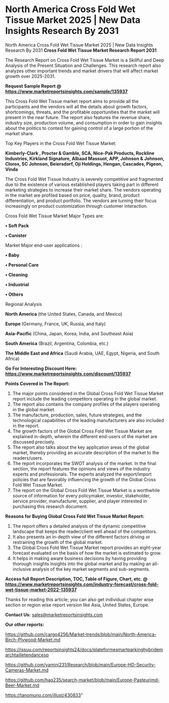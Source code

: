 # North America Cross Fold Wet Tissue Market 2025 | New Data Insights Research By 2031
North America Cross Fold Wet Tissue Market 2025 | New Data Insights Research By 2031
<strong>Cross Fold Wet Tissue Market Research Report 2031</strong>

The Research Report on Cross Fold Wet Tissue Market is a Skillful and Deep Analysis of the Present Situation and Challenges. This research report also analyzes other important trends and market drivers that will affect market growth over 2025-2031.

<strong>Request Sample Report @ <a href=https://www.marketreportsinsights.com/sample/135937>https://www.marketreportsinsights.com/sample/135937</a></strong>

This Cross Fold Wet Tissue market report aims to provide all the participants and the vendors will all the details about growth factors, shortcomings, threats, and the profitable opportunities that the market will present in the near future. The report also features the revenue share, industry size, production volume, and consumption in order to gain insights about the politics to contest for gaining control of a large portion of the market share.

Top Key Players in the Cross Fold Wet Tissue Market:

<strong>Kimberly-Clark , Procter & Gamble, SCA, Nice-Pak Products, Rockline Industries, Kirkland Signature, Albaad Massuot, APP, Johnson & Johnson, Clorox, SC Johnson, Beiersdorf, Oji Holdings, Hengan, Cascades, Pigeon, Vinda</strong>

The Cross Fold Wet Tissue Industry is severely competitive and fragmented due to the existence of various established players taking part in different marketing strategies to increase their market share. The vendors operating in the market are profiled based on price, quality, brand, product differentiation, and product portfolio. The vendors are turning their focus increasingly on product customization through customer interaction.

Cross Fold Wet Tissue Market Major Types are:

<strong>• Soft Pack

• Canister</strong>

Market Major end-user applications :

<strong>• Baby

• Personal Care

• Cleaning

• Industrial

• Others</strong>

Regional Analysis

</u><strong><b>North America</b></strong> (the United States, Canada, and Mexico)

<strong><b>Europe </b></strong>(Germany, France, UK, Russia, and Italy)

<strong><b>Asia-Pacific</b></strong> (China, Japan, Korea, India, and Southeast Asia)

<strong><b>South America</b></strong> (Brazil, Argentina, Colombia, etc.)

<strong><b>The Middle East and Africa</b></strong> (Saudi Arabia, UAE, Egypt, Nigeria, and South Africa)

<strong>Go For Interesting Discount Here: <a href=https://www.marketreportsinsights.com/discount/135937>https://www.marketreportsinsights.com/discount/135937</a></strong>

<strong>Points Covered in The Report:</strong>
<ol>
  <li>The major points considered in the Global Cross Fold Wet Tissue Market report include the leading competitors operating in the global market.</li>
  <li>The report also contains the company profiles of the players operating in the global market.</li>
  <li>The manufacture, production, sales, future strategies, and the technological capabilities of the leading manufacturers are also included in the report.</li>
  <li>The growth factors of the Global Cross Fold Wet Tissue Market are explained in-depth, wherein the different end-users of the market are discussed precisely.</li>
  <li>The report also talks about the key application areas of the global market, thereby providing an accurate description of the market to the readers/users.</li>
  <li>The report incorporates the SWOT analysis of the market. In the final section, the report features the opinions and views of the industry experts and professionals. The experts analyzed the export/import policies that are favorably influencing the growth of the Global Cross Fold Wet Tissue Market.</li>
  <li>The report on the Global Cross Fold Wet Tissue Market is a worthwhile source of information for every policymaker, investor, stakeholder, service provider, manufacturer, supplier, and player interested in purchasing this research document.</li>
</ol>
<strong>Reasons for Buying Global Cross Fold Wet Tissue Market Report:</strong>

<ol>
  <li>The report offers a detailed analysis of the dynamic competitive landscape that keeps the reader/client well ahead of the competitors.</li>
  <li>It also presents an in-depth view of the different factors driving or restraining the growth of the global market.</li>
  <li>The Global Cross Fold Wet Tissue Market report provides an eight-year forecast evaluated on the basis of how the market is estimated to grow.</li>
  <li>It helps in making aware business decisions by having providing thorough insights insights into the global market and by making an all-inclusive analysis of the key market segments and sub-segments.</li>
</ol>
<strong>Access full Report Description, TOC, Table of Figure, Chart, etc. @ <a href=https://www.marketreportsinsights.com/industry-forecast/cross-fold-wet-tissue-market-2022-135937>https://www.marketreportsinsights.com/industry-forecast/cross-fold-wet-tissue-market-2022-135937</a></strong>


Thanks for reading this article; you can also get individual chapter wise section or region wise report version like Asia, United States, Europe.

<strong>Contact Us:</strong>
sales@marketreportsinsights.com

<strong>Our other reports:</strong>

<a href=https://github.com/cargo4256/Market-trends/blob/main/North-America-Birch-Plywood-Market.md>https://github.com/cargo4256/Market-trends/blob/main/North-America-Birch-Plywood-Market.md</a>

<a href=https://issuu.com/reportsinsights24/docs/plateformesmartparkinghybridemarchtailletendancesp>https://issuu.com/reportsinsights24/docs/plateformesmartparkinghybridemarchtailletendancesp</a>

<a href=https://github.com/yamini231/Research/blob/main/Europe-HD-Security-Cameras-Market.md>https://github.com/yamini231/Research/blob/main/Europe-HD-Security-Cameras-Market.md</a>

<a href=https://github.com/haq235/search-market/blob/main/Europe-Pasteurimd-Beer-Market.md>https://github.com/haq235/search-market/blob/main/Europe-Pasteurimd-Beer-Market.md</a>

<a href=https://tanomuno.com/illust/430833>https://tanomuno.com/illust/430833</a>"

